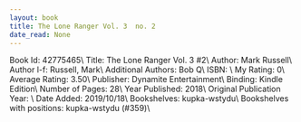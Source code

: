 ```yaml
---
layout: book
title: The Lone Ranger Vol. 3  no. 2
date_read: None
---
```


Book Id: 42775465\ 
Title: The Lone Ranger Vol. 3 #2\ 
Author: Mark   Russell\ 
Author l-f: Russell, Mark\ 
Additional Authors: Bob Q\ 
ISBN: \ 
My Rating: 0\ 
Average Rating: 3.50\ 
Publisher: Dynamite Entertainment\ 
Binding: Kindle Edition\ 
Number of Pages: 28\ 
Year Published: 2018\ 
Original Publication Year: \ 
Date Added: 2019/10/18\ 
Bookshelves: kupka-wstydu\ 
Bookshelves with positions: kupka-wstydu (#359)\ 

